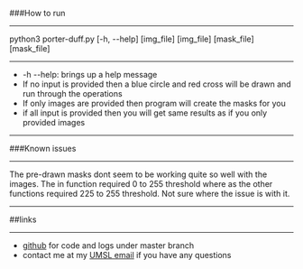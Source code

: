 ###How to run
___
python3 porter-duff.py [-h, --help] [img_file] [img_file] [mask_file] [mask_file]
___
- -h --help: brings up a help message
- If no input is provided then a blue circle and red cross will be drawn and run through the operations
- If only images are provided then program will create the masks for you
- if all input is provided then you will get same results as if you only provided images
___
###Known issues
___
The pre-drawn masks dont seem to be working quite so well with the images. The in function required 0 to 255
threshold where as the other functions required 225 to 255 threshold. Not sure where the issue is with it.
___
##links
___
- [github](www.https://github.com/ch3rc/PorterDuff "github account") for code and logs under master branch
- contact me at my [UMSL email](ch3rc@umsystem.edu) if you have any questions